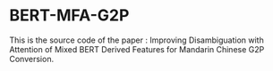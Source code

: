 # BERT-MFA-G2P
This is the source code of the paper : Improving Disambiguation with Attention of Mixed BERT Derived Features for Mandarin Chinese G2P Conversion.
